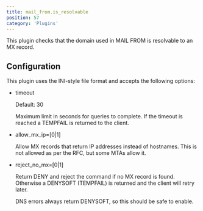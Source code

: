 ```yaml
---
title: mail_from.is_resolvable
position: 57
category: 'Plugins'
---
```


This plugin checks that the domain used in MAIL FROM is resolvable to an MX
record.

Configuration
-------------

This plugin uses the INI-style file format and accepts the following options:

* timeout

  Default: 30
  
  Maximum limit in seconds for queries to complete.  If the timeout is
  reached a TEMPFAIL is returned to the client.

* allow\_mx\_ip=[0|1]

  Allow MX records that return IP addresses instead of hostnames.
  This is not allowed as per the RFC, but some MTAs allow it.

* reject\_no\_mx=[0|1]

  Return DENY and reject the command if no MX record is found.  Otherwise a
  DENYSOFT (TEMPFAIL) is returned and the client will retry later.
  
  DNS errors always return DENYSOFT, so this should be safe to enable.

